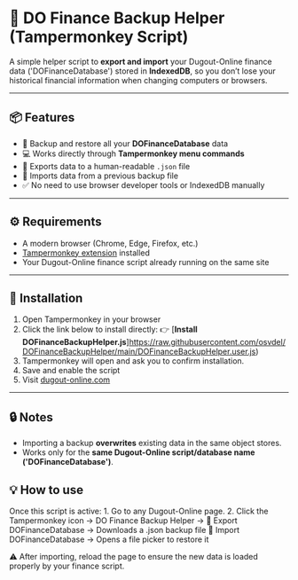 # 💾 DO Finance Backup Helper (Tampermonkey Script)

A simple helper script to **export and import** your Dugout-Online finance data ('DOFinanceDatabase') stored in **IndexedDB**, so you don’t lose your historical financial information when changing computers or browsers.

---

## 📦 Features

- 🧠 Backup and restore all your **DOFinanceDatabase** data  
- 💻 Works directly through **Tampermonkey menu commands**  
- 📂 Exports data to a human-readable `.json` file  
- 🔄 Imports data from a previous backup file  
- ✅ No need to use browser developer tools or IndexedDB manually

---

## ⚙️ Requirements

- A modern browser (Chrome, Edge, Firefox, etc.)
- [Tampermonkey extension](https://www.tampermonkey.net/) installed
- Your Dugout-Online finance script already running on the same site

---

## 🚀 Installation

1. Open Tampermonkey in your browser
2. Click the link below to install directly:
👉 [**Install DOFinanceBackupHelper.js**]https://raw.githubusercontent.com/osvdel/DOFinanceBackupHelper/main/DOFinanceBackupHelper.user.js)
3. Tampermonkey will open and ask you to confirm installation.  
4. Save and enable the script  
5. Visit [dugout-online.com](https://www.dugout-online.com)

---

## 🔒 Notes

- Importing a backup **overwrites** existing data in the same object stores.  
- Works only for the **same Dugout-Online script/database name ('DOFinanceDatabase')**.
  
## 💡 How to use
Once this script is active:
        1. Go to any Dugout-Online page.
        2. Click the Tampermonkey icon → DO Finance Backup Helper →
                💾 Export DOFinanceDatabase → Downloads a .json backup file
                📂 Import DOFinanceDatabase → Opens a file picker to restore it

⚠️ After importing, reload the page to ensure the new data is loaded properly by your finance script.
